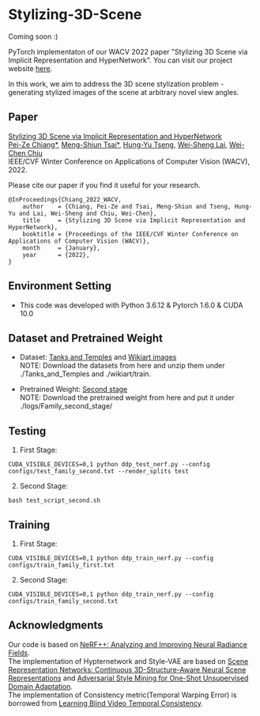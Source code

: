 # Stylizing-3D-Scene
Coming soon :)

PyTorch implementaton of our WACV 2022 paper "Stylizing 3D Scene via Implicit Representation and HyperNetwork".
You can visit our project website [here](https://ztex08010518.github.io/3dstyletransfer/).

In this work, we aim to address the 3D scene stylization problem - generating stylized images of the scene at arbitrary novel view angles.

## Paper
[Stylizing 3D Scene via Implicit Representation and HyperNetwork](https://openaccess.thecvf.com/content/WACV2022/papers/Chiang_Stylizing_3D_Scene_via_Implicit_Representation_and_HyperNetwork_WACV_2022_paper.pdf)  
[Pei-Ze Chiang*](mailto:ztex080104518.cs08g@nctu.edu.tw), [Meng-Shiun Tsai*](mailto:infinitesky.cs08g@nctu.edu.tw), [Hung-Yu Tseng](https://hytseng0509.github.io/), [Wei-Sheng Lai](https://www.wslai.net/), [Wei-Chen Chiu](https://walonchiu.github.io/)  
IEEE/CVF Winter Conference on Applications of Computer Vision (WACV), 2022.

Please cite our paper if you find it useful for your research.  
```
@InProceedings{Chiang_2022_WACV,
    author    = {Chiang, Pei-Ze and Tsai, Meng-Shiun and Tseng, Hung-Yu and Lai, Wei-Sheng and Chiu, Wei-Chen},
    title     = {Stylizing 3D Scene via Implicit Representation and HyperNetwork},
    booktitle = {Proceedings of the IEEE/CVF Winter Conference on Applications of Computer Vision (WACV)},
    month     = {January},
    year      = {2022},
}
```

## Environment Setting
* This code was developed with Python 3.6.12 & Pytorch 1.6.0 & CUDA 10.0

## Dataset and Pretrained Weight
* Dataset: [Tanks and Temples](https://drive.google.com/file/d/15-4XEjFf7YAOh2ft9RC_DZew11YMjNCj/view?usp=sharing) and [Wikiart images](https://www.kaggle.com/c/painter-by-numbers)  
NOTE: Download the datasets from here and unzip them under ./Tanks\_and\_Temples and ./wikiart/train.

* Pretrained Weight: [Second stage](https://drive.google.com/file/d/1uEPHdHp2HA-kqq_pvNy6dfMZovv2gdFM/view?usp=sharing)  
NOTE: Download the pretrained weight from here and put it under ./logs/Family\_second\_stage/  

## Testing
1. First Stage: 
```
CUDA_VISIBLE_DEVICES=0,1 python ddp_test_nerf.py --config configs/test_family_second.txt --render_splits test
```
2. Second Stage:
```
bash test_script_second.sh
```

## Training
1. First Stage:
```
CUDA_VISIBLE_DEVICES=0,1 python ddp_train_nerf.py --config configs/train_family_first.txt
```
2. Second Stage:
```
CUDA_VISIBLE_DEVICES=0,1 python ddp_train_nerf.py --config configs/train_family_second.txt
```

## Acknowledgments
Our code is based on [NeRF++: Analyzing and Improving Neural Radiance Fields](https://github.com/Kai-46/nerfplusplus).  
The implementation of Hypternetwork and Style-VAE are based on [Scene Representation Networks: Continuous 3D-Structure-Aware Neural Scene Representations](https://github.com/vsitzmann/scene-representation-networks) and [Adversarial Style Mining for One-Shot Unsupervised Domain Adaptation](https://github.com/RoyalVane/ASM).  
The implementation of Consistency metric(Temporal Warping Error) is borrowed from [Learning Blind Video Temporal Consistency](https://github.com/phoenix104104/fast_blind_video_consistency).
